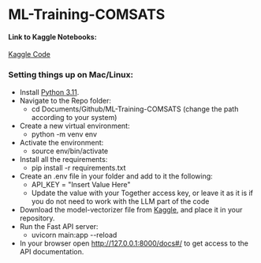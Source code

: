 # ML-Training-COMSATS

#### Link to Kaggle Notebooks:
[Kaggle Code](https://www.kaggle.com/tayyabnasir22/code)


### Setting things up on Mac/Linux:
- Install [Python 3.11](https://www.python.org/downloads/release/python-3110/).
- Navigate to the Repo folder:
    - cd Documents/Github/ML-Training-COMSATS (change the path according to your system)
- Create a new virtual environment:
    - python -m venv env
- Activate the environment:
    - source env/bin/activate
- Install all the requirements:
    - pip install -r requirements.txt
- Create an .env file in your folder and add to it the following:
    - API_KEY = "Insert Value Here" 
    - Update the value with your Together access key, or leave it as it is if you do not need to work with the LLM part of the code
- Download the model-vectorizer file from [Kaggle](https://www.kaggle.com/code/tayyabnasir22/ner-with-logisticregression/output), and place it in your repository.
- Run the Fast API server:
    - uvicorn main:app --reload
- In your browser open http://127.0.0.1:8000/docs#/ to get access to the API documentation.
